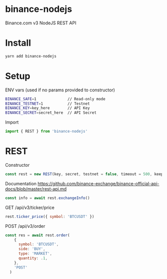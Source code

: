 # binance-nodejs
Binance.com v3 NodeJS REST API


# Install

```bash
yarn add binance-nodejs
```

# Setup

ENV vars (used if no params provided to constructor)

```bash
BINANCE_SAFE=1              // Read-only mode
BINANCE_TESTNET=1           // Testnet
BINANCE_KEY=key_here        // API Key
BINANCE_SECRET=secret_here  // API Secret
```

Import

```js
import { REST } from 'binance-nodejs'
```

# REST

Constructor

```js
const rest = new REST(key, secret, testnet = false, timeout = 500, keepAlive = true)
```

Documentation https://github.com/binance-exchange/binance-official-api-docs/blob/master/rest-api.md

```js
const info = await rest.exchangeInfo()
```

GET /api/v3/ticker/price

```js
rest.ticker_price({ symbol: 'BTCUSDT' })
```

POST /api/v3/order

```js
const res = await rest.order(
    {
      symbol: 'BTCUSDT',
      side: 'BUY',
      type: 'MARKET',
      quantity: .1,
    },
    'POST'
  )
```
